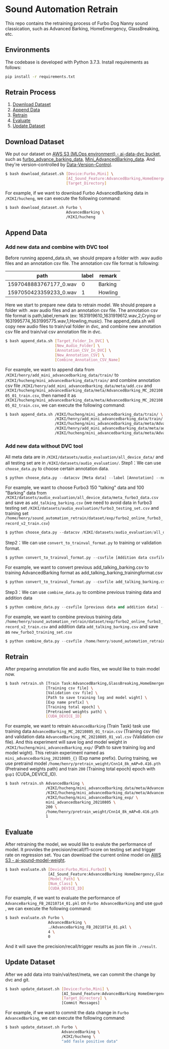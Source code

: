 # Sound Automation Retrain

This repo contains the retraining process of Furbo Dog Nanny sound classication, such as Advanced Barking, HomeEmergency, GlassBreaking, etc.

## Environments

The codebase is developed with Python 3.7.3. Install requirements as follows:

```bash
pip install -r requirements.txt
```

## Retrain Process

1. [Download Dataset](#download-dataset)
2. [Append Data](#append-data)
3. [Retrain](#retrain)
4. [Evaluate](#evaluate)
5. [Update Dataset](#update-dataset)

## Download Dataset

We put our dataset on [AWS S3 (MLOps environment) - ai-data-dvc bucket](https://s3.console.aws.amazon.com/s3/buckets/ai-data-dvc?region=ap-northeast-1&tab=objects), such as [furbo_advance_barking_data](https://s3.console.aws.amazon.com/s3/buckets/ai-data-dvc?region=ap-northeast-1&prefix=furbo_advance_barking_data/&showversions=false), [Mini_AdvancedBarking_data](https://s3.console.aws.amazon.com/s3/buckets/ai-data-dvc?region=ap-northeast-1&prefix=Mini_AdvancedBarking_data/&showversions=false). And they're version-controlled by [Data-Version-Control](https://dvc.org).

```bash
$ bash download_dataset.sh [Device:Furbo,Mini] \
                           [AI_Sound_Feature:AdvancedBarking,HomeEmergency,GlassBreaking,JP_HomeEmergency] \
                           [Target_Directory]
```

For example, if we want to download Furbo AdvancedBarking data in `/KIKI/hucheng`, we can execute the following command:

```bash
$ bash download_dataset.sh Furbo \
                           AdvancedBarking \
                           /KIKI/hucheng
```

## Append Data
### Add new data and combine with DVC tool
Before running append_data.sh, we should prepare a folder with .wav audio files and an annotation csv file. The annotation csv file format is following:

| path                      | label | remark  |
|---------------------------|-------|---------|
| 1597048883767177_0.wav    | 0     | Barking |
| 1597050423359233_0.wav    | 1     | Howling |

Here we start to prepare new data to retrain model. We should prepare a folder with .wav audio files and an annotation csv file. The annotation csv file format is path,label,remark (ex: 1631919610_1631919612.wav,2,Crying or 1631995774_1631995775.wav,1,Howling,music). The append_data.sh will copy new audio files to train/val folder in dvc, and combine new annotation csv file and train/val csv annotation file in dvc. 

```bash
$ bash append_data.sh [Target_Folder_In_DVC] \
                      [New_Audio_Folder] \
                      [Annotation_CSV_In_DVC] \
                      [New_Annotation_CSV] \
                      [Combine_Annotation_CSV_Name]
```

For example, we want to append data from `/KIKI/henry/add_mini_advancedbarking_data/train/` to `/KIKI/hucheng/mini_advancedbarking_data/train/` and combine annotation csv file `/KIKI/henry/add_mini_advancedbarking_data/meta/add.csv` and `/KIKI/hucheng/mini_advancedbarking_data/meta/AdvancedBarking_MC_20210805_01_train.csv`, then named it as `/KIKI/hucheng/mini_advancedbarking_data/meta/AdvancedBarking_MC_20210805_02_train.csv`, we can execute the following command:

```bash
$ bash append_data.sh /KIKI/hucheng/mini_advancedbarking_data/train/ \
                      /KIKI/henry/add_mini_advancedbarking_data/train/ \
                      /KIKI/hucheng/mini_advancedbarking_data/meta/AdvancedBarking_MC_20210805_01_train.csv \
                      /KIKI/henry/add_mini_advancedbarking_data/meta/add.csv \
                      /KIKI/hucheng/mini_advancedbarking_data/meta/AdvancedBarking_MC_20210805_02_train.csv
```

### Add new data without DVC tool
All meta data are in `/KIKI/datasets/audio_evaluation/all_device_data/` and all testing set are in `/KIKI/datasets/audio_evaluation/`. 
Step1：We can use `choose_data.py` to choose certain annotation data. 

```python
$ python choose_data.py --datacsv [Meta data] --label [Annotation] --num [Num of annotation] --testset [Testing_set] --savecsv [Save Addition data as csv file]
```

For example, we want to choose Furbo3 150 "talking" data and 100 "Barking" data from `/KIKI/datasets/audio_evaluation/all_device_data/meta_furbo3_data.csv` and save as `add_talking_barking.csv` (we need to avoid data in furbo3 testing set `/KIKI/datasets/audio_evaluation/furbo3_testing_set.csv` and training set `/home/henry/sound_automation_retrain/dataset/exp/furbo2_online_furbo3_record_v2_train.csv`)

```python
$ python choose_data.py --datacsv /KIKI/datasets/audio_evaluation/all_device_data/meta_furbo3_data.csv --label talking Barking --num 150 100 --testset /KIKI/datasets/audio_evaluation/furbo3_testing_set.csv /home/henry/sound_automation_retrain/dataset/exp/furbo2_online_furbo3_record_v2_train.csv --savecsv add_talking_barking.csv
```

Step2：We can use `convert_to_trainval_format.py` to training or validation format.

```python
$ python convert_to_trainval_format.py --csvfile [Addition data csvfile] --savecsv [Addition data csvfile after convert] --task [AdvancedBarking, HomeEmergency, GlassBreaking, JP_HomeEmergency, FCN]
```

For example, we want to convert previous add_talking_barking.csv to training AdvancedBarking format as add_talking_barking_trainingformat.csv

```python
$ python convert_to_trainval_format.py --csvfile add_talking_barking.csv --savecsv add_talking_barking_trainingformat.csv --task AdvancedBarking
```

Step3：We can use `combine_data.py` to combine previous training data and addition data

```python
$ python combine_data.py --csvfile [previous data and addition data] --savecsv [new training set or val set] 
```

For example, we want to combine previous training data `/home/henry/sound_automation_retrain/dataset/exp/furbo2_online_furbo3_record_v2_train.csv` and addition data `add_talking_barking.csv` and save as `new_furbo3_training_set.csv` 

```python
$ python combine_data.py --csvfile /home/henry/sound_automation_retrain/dataset/exp/furbo2_online_furbo3_record_v2_train.csv add_talking_barking.csv --savecsv new_furbo3_training_set.csv
```

## Retrain

After preparing annotation file and audio files, we would like to train model now. 

```bash
$ bash retrain.sh [Train Task:AdvancedBarking,GlassBreaking,HomeEmergency,HomeEmergency_JP,FCN,Integrate] \
                  [Training csv file] \
                  [Validation csv file] \
                  [Path to save training log and model wight] \
                  [Exp name prefix] \
                  [Training total epoch] \ 
                  [Pretrained weights path] \
                  [CUDA_DEVICE_ID]
```

For example, we want to retrain `AdvancedBarking` (Train Task) task use training data `AdvancedBarking_MC_20210805_01_train.csv` (Training csv file) and validation data `AdvancedBarking_MC_20210805_01_val.csv` (Validation csv file). And this experiment will save log and model weight in `/KIKI/hucheng/mini_advancedbarking_exp/` (Path to save training log and model wight). 
This retrain experiment named as `mini_advancedbarking_20210805_{}` (Exp name prefix). During training, we use pretraind model `/home/henry/pretrain_weight/Cnn14_8k_mAP=0.416.pth` (Pretrained weights path) and train `200` (Training total epoch) epoch with `gup1` (CUDA_DEVICE_ID).

```bash
$ bash retrain.sh AdvancedBarking \
                  /KIKI/hucheng/mini_advancedbarking_data/meta/AdvancedBarking_MC_20210805_01_train.csv \
                  /KIKI/hucheng/mini_advancedbarking_data/meta/AdvancedBarking_MC_20210805_01_val.csv \
                  /KIKI/hucheng/mini_advancedbarking_exp/ \
                  mini_advancedbarking_20210805 \
                  200 \
                  /home/henry/pretrain_weight/Cnn14_8k_mAP=0.416.pth
                  1
```

## Evaluate

After retraining the model, we would like to evalute the performance of model. It provides the precision/recall/f1-score on testing set and trigger rate on regression set. You can download the current online model on [AWS S3 - ai-sound-model-weight](https://s3.console.aws.amazon.com/s3/buckets/ai-sound-model-weight?region=us-east-1&prefix=AdvBarking/&showversions=false).

```bash
$ bash evaluate.sh [Device:Furbo,Mini,Furbo3] \
                   [AI_Sound_Feature:AdvancedBarking HomeEmergency,GlassBreaking,JP_HomeEmergency,FCN] \
                   [Model_Path] \
                   [Num_Class] \
                   [CUDA_DEVICE_ID]
```

For example, if we want to evaluate the performance of `AdvanceBarking_FB_20210714_01.pkl` on `Furbo AdvancedBarking` and use `gpu0` , we can execute the following command:

```bash
$ bash evaluate.sh Furbo \
                   AdvancedBarking \
                   ./AdvanceBarking_FB_20210714_01.pkl \
                   4 \
                   0
```

And it will save the precision/recall/trigger results as json file in `./result`.

## Update Dataset

After we add data into train/val/test/meta, we can commit the change by dvc and git.

```bash
$ bash update_dataset.sh [Device:Furbo,Mini] \
                         [AI_Sound_Feature:AdvancedBarking HomeEmergency,GlassBreaking,JP_HomeEmergency] \
                         [Target_Directory] \ 
                         [Commit Messages]
```
For example, if we want to commit the data change in `Furbo AdvancedBarking`, we can execute the following command:

```bash
$ bash update_dataset.sh Furbo \
                         AdvancedBarking \
                         /KIKI/hucheng \ 
                         "add fasle positive data"
```
